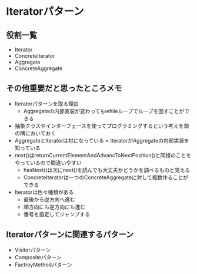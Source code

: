 # Iteratorパターン

## 役割一覧

- Iterator
- ConcreteIterator
- Aggregate
- ConcreteAggregate

## その他重要だと思ったところメモ
- Iteratorパターンを取る理由
	- Aggregateの内部実装が変わってもwhileループでループを回すことができる
- 抽象クラスやインターフェースを使ってプログラミングするという考えを頭の隅においておく
- AggregateとIteratorは対になっている = IteratorがAggregateの内部実装を知っている
- next()はreturnCurrentElementAndAdvancToNextPosition()と同様のことをやっているので間違いやすい
	- hasNext()は次にnext()を読んでも大丈夫かどうかを調べるものと覚える 
	- ConcreteIteratorは一つのConcreteAggregateに対して複数作ることができる
- Iteratorは色々種類がある
	- 最後から逆方向へ進む
	- 順方向にも逆方向にも進む
	- 番号を指定してジャンプする


## Iteratorパターンに関連するパターン

- Visitorパターン
- Compositeパターン
- FactroyMethodパターン